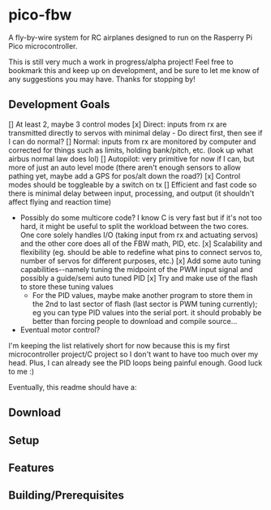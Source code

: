 # pico-fbw

A fly-by-wire system for RC airplanes designed to run on the Rasperry Pi Pico microcontroller.

This is still very much a work in progress/alpha project! Feel free to bookmark this and keep up on development, and be sure to let me know of any suggestions you may have. Thanks for stopping by!

## Development Goals

[] At least 2, maybe 3 control modes
  [x] Direct: inputs from rx are transmitted directly to servos with minimal delay
    - Do direct first, then see if I can do normal?
  [] Normal: inputs from rx are monitored by computer and corrected for things such as limits, holding bank/pitch, etc. (look up what airbus normal law does lol)
  [] Autopilot: very primitive for now if I can, but more of just an auto level mode (there aren't enough sensors to allow pathing yet, maybe add a GPS for pos/alt down the road?)
[x] Control modes should be toggleable by a switch on tx
[] Efficient and fast code so there is minimal delay between input, processing, and output (it shouldn't affect flying and reaction time)
  - Possibly do some multicore code? I know C is very fast but if it's not too hard, it might be useful to split the workload between the two cores. One core solely handles I/O (taking input from rx and actuating servos) and the other core does all of the FBW math, PID, etc. 
[x] Scalability and flexibility (eg. should be able to redefine what pins to connect servos to, number of servos for different purposes, etc.)
  [x] Add some auto tuning capabilities--namely tuning the midpoint of the PWM input signal and possibly a guide/semi auto tuned PID
    [x] Try and make use of the flash to store these tuning values
    - For the PID values, maybe make another program to store them in the 2nd to last sector of flash (last sector is PWM tuning currently); eg you can type PID values into the serial port. it should probably be better than forcing people to download and compile source...
- Eventual motor control?

I'm keeping the list relatively short for now because this is my first microcontroller project/C project so I don't want to have too much over my head. Plus, I can already see the PID loops being painful enough. Good luck to me :)

Eventually, this readme should have a:

## Download

## Setup

## Features

## Building/Prerequisites
